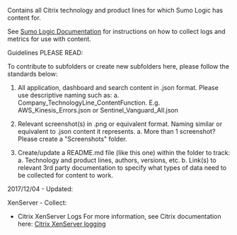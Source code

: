 Contains all Citrix technology and product lines for which Sumo Logic has content for.See [Sumo Logic Documentation](https://help.sumologic.com/) for instructions on how to collect logs and metrics for use with content.Guidelines PLEASE READ:To contribute to subfolders or create new subfolders here, please follow the standards below:1. All application, dashboard and search content in .json format. Please use descriptive naming such as:   a. Company_TechnologyLine_ContentFunction. E.g. AWS_Kinesis_Errors.json or Sentinel_Vanguard_All.json2. Relevant screenshot(s) in .png or equivalent format. Naming similar or equivalent to .json content it represents.   a. More than 1 screenshot? Please create a "Screenshots" folder.3. Create/update a README.md file (like this one) within the folder to track:   a. Technology and product lines, authors, versions, etc.   b. Link(s) to relevant 3rd party documentation to specify what types of data need to be collected for content to work.2017/12/04 - Updated:  XenServer - Collect:  - Citrix XenServer Logs  For more information, see Citrix documentation here:  [Citrix XenServer logging](https://xenserver.org/partners/developing-products-for-xenserver/20-dev-hints/90-xs-log-debug-understand.html)